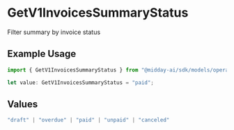 # GetV1InvoicesSummaryStatus

Filter summary by invoice status

## Example Usage

```typescript
import { GetV1InvoicesSummaryStatus } from "@midday-ai/sdk/models/operations";

let value: GetV1InvoicesSummaryStatus = "paid";
```

## Values

```typescript
"draft" | "overdue" | "paid" | "unpaid" | "canceled"
```